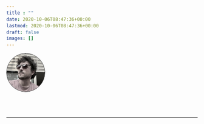 ```yaml
---
title : "" 
date: 2020-10-06T08:47:36+00:00
lastmod: 2020-10-06T08:47:36+00:00
draft: false
images: []
---
```


<img src="IMG_1660 2.jpeg"  width="100" height="100" alt="Square" style="margin-bottom: 50px; border: 1px solid; border-radius: 100%;">

 -----

 <br><br>
    <div id="text-container"></div>
   <script src="/animation.js"></script>
<br><br>



